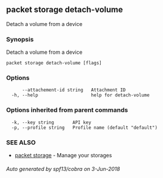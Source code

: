 ## packet storage detach-volume

Detach a volume from a device

### Synopsis

Detach a volume from a device

```
packet storage detach-volume [flags]
```

### Options

```
      --attachement-id string   Attachment ID
  -h, --help                    help for detach-volume
```

### Options inherited from parent commands

```
  -k, --key string       API key
  -p, --profile string   Profile name (default "default")
```

### SEE ALSO

* [packet storage](packet_storage.md)	 - Manage your storages

###### Auto generated by spf13/cobra on 3-Jun-2018
